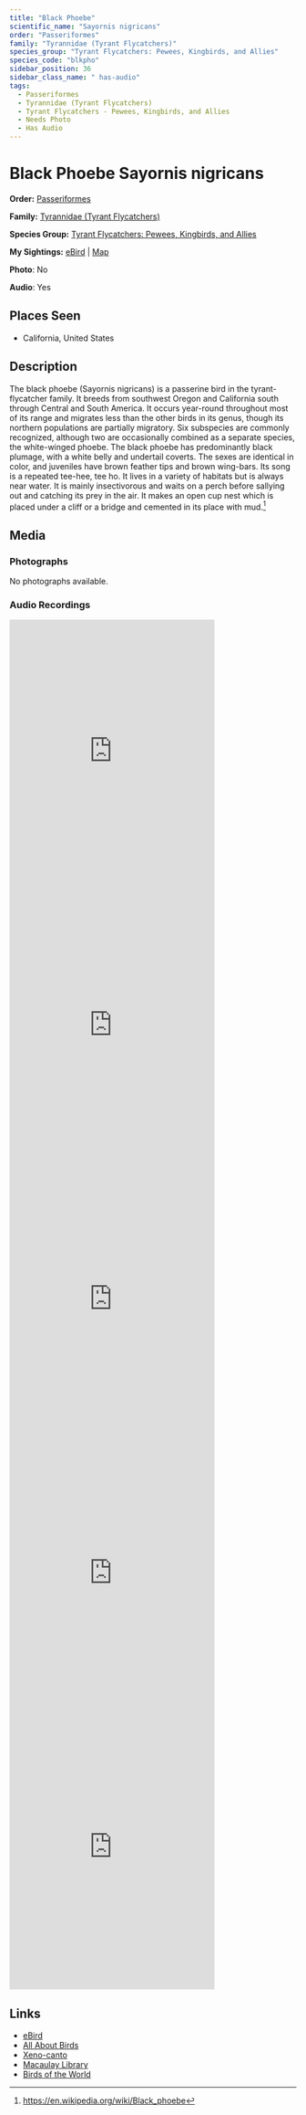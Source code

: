 ```yaml
---
title: "Black Phoebe"
scientific_name: "Sayornis nigricans"
order: "Passeriformes"
family: "Tyrannidae (Tyrant Flycatchers)"
species_group: "Tyrant Flycatchers: Pewees, Kingbirds, and Allies"
species_code: "blkpho"
sidebar_position: 36
sidebar_class_name: " has-audio"
tags: 
  - Passeriformes
  - Tyrannidae (Tyrant Flycatchers)
  - Tyrant Flycatchers - Pewees, Kingbirds, and Allies
  - Needs Photo
  - Has Audio
---
```


# Black Phoebe <span className='sci_name'>Sayornis nigricans</span>

**Order:** [Passeriformes](/tags/passeriformes)

**Family:** [Tyrannidae (Tyrant Flycatchers)](/tags/tyrannidae-tyrant-flycatchers)

**Species Group:** [Tyrant Flycatchers: Pewees, Kingbirds, and Allies](/tags/tyrant-flycatchers-pewees-kingbirds-and-allies)

**My Sightings:** [eBird](https://ebird.org/lifelist?r=world&time=life&spp=blkpho) | [Map](/map?species_code=blkpho)

**Photo**: No 

**Audio**: Yes

## Places Seen

* California, United States

## Description
The black phoebe (Sayornis nigricans) is a passerine bird in the tyrant-flycatcher family. It breeds from southwest Oregon and California south through Central and South America. It occurs year-round throughout most of its range and migrates less than the other birds in its genus, though its northern populations are partially migratory. Six subspecies are commonly recognized, although two are occasionally combined as a separate species, the white-winged phoebe.
The black phoebe has predominantly black plumage, with a white belly and undertail coverts. The sexes are identical in color, and juveniles have brown feather tips and brown wing-bars. Its song is a repeated tee-hee, tee ho. It lives in a variety of habitats but is always near water. It is mainly insectivorous and waits on a perch before sallying out and catching its prey in the air. It makes an open cup nest which is placed under a cliff or a bridge and cemented in its place with mud.[^1]

[^1]: https://en.wikipedia.org/wiki/Black_phoebe

## Media
### Photographs
No photographs available.

### Audio Recordings
<iframe src="https://macaulaylibrary.org/asset/626618112/embed" width="360" height="480" frameborder="0" allowfullscreen></iframe>
<iframe src="https://macaulaylibrary.org/asset/626485781/embed" width="360" height="480" frameborder="0" allowfullscreen></iframe>
<iframe src="https://macaulaylibrary.org/asset/626485782/embed" width="360" height="480" frameborder="0" allowfullscreen></iframe>
<iframe src="https://macaulaylibrary.org/asset/626559390/embed" width="360" height="480" frameborder="0" allowfullscreen></iframe>
<iframe src="https://macaulaylibrary.org/asset/626559391/embed" width="360" height="480" frameborder="0" allowfullscreen></iframe>

## Links
* [eBird](https://ebird.org/species/blkpho) 
* [All About Birds](https://www.allaboutbirds.org/guide/blkpho) 
* [Xeno-canto](https://www.xeno-canto.org/species/sayornis-nigricans) 
* [Macaulay Library](https://search.macaulaylibrary.org/catalog?taxonCode=blkpho&sort=rating_rank_desc)
* [Birds of the World](https://birdsoftheworld.org/bow/species/blkpho)
